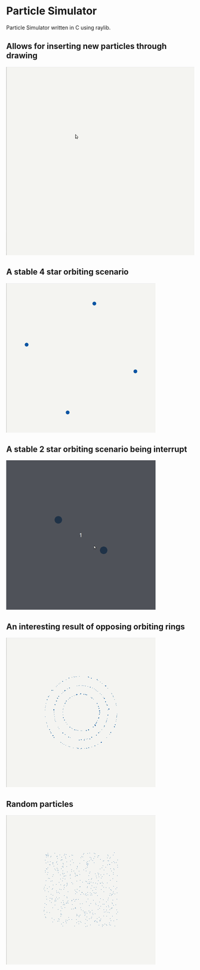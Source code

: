 # Particle Simulator
Particle Simulator written in C using raylib.

## Allows for inserting new particles through drawing
<img src="vid/drawing.gif" width="800">

## A stable 4 star orbiting scenario 
<img src="vid/4stars.gif" width="400">

## A stable 2 star orbiting scenario being interrupt
<img src="vid/2stars.gif" width="400">

## An interesting result of opposing orbiting rings 
<img src="vid/rings.gif" width="400">

## Random particles
<img src="vid/random.gif" width="400">
